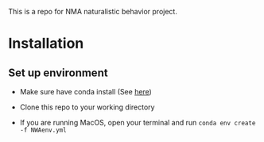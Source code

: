 This is a repo for NMA naturalistic behavior project. 

# Installation

## Set up environment

- Make sure have conda install (See [here](https://conda.io/projects/conda/en/latest/user-guide/install/index.html))

- Clone this repo to your working directory

- If you are running MacOS, open your terminal and run `conda env create -f NWAenv.yml`